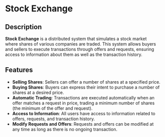 # Stock Exchange

## Description
**Stock Exchange** is a distributed system that simulates a stock market where shares of various companies are traded. This system allows buyers and sellers to execute transactions through offers and requests, ensuring access to information about them as well as the transaction history.

## Features

- **Selling Shares**: Sellers can offer a number of shares at a specified price.
- **Buying Shares**: Buyers can express their intent to purchase a number of shares at a desired price.
- **Automatic Trading**: Transactions are executed automatically when an offer matches a request in price, trading a minimum number of shares (the minimum of the offer and request).
- **Access to Information**: All users have access to information related to offers, requests, and transaction history.
- **Modify Requests and Offers**: Requests and offers can be modified at any time as long as there is no ongoing transaction.